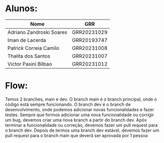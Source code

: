 # Alunos:

<div align="center">

| Nome                     | GRR         |
| ------------------------ | ----------- |
| Adriano Zandroski Soares | GRR20231029 |
| Iman de Lacerda          | GRR20193747 |
| Patrick Correia Camilo   | GRR20231008 |
| Thalita dos Santos       | GRR20231007 |
| Victor Pasini Bilbao     | GRR20231012 |

</div>

# Flow:

Temos 2 branches, main e dev. O branch main é o branch principal, onde o código está sempre funcionando. O branch dev é o branch de desenvolvimento, onde podemos adicionar novas funcionalidades e fazer testes. Sempre que formos adicionar uma nova funcionalidade ou corrigir um bug, devemos criar uma nova branch a partir do branch dev. Após terminar a funcionalidade ou correção, devemos fazer um pull request para o branch dev. Depois de termos uma branch dev estável, devemos fazer um pull request para o branch main que deverá ser aprovada por 1 pessoa